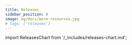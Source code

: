 ```yaml
---
title: Releases
sidebar_position: 8
image: og/docs/more-resources.jpg
# tags: ['releases']
---
```


import ReleasesChart from '/_includes/releases-chart.md';

<ReleasesChart />
